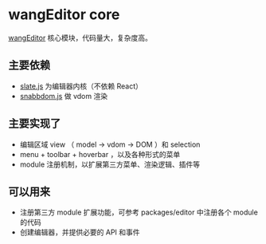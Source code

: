 # wangEditor core

[wangEditor](https://www.wangeditor.com/v5/) 核心模块，代码量大，复杂度高。

## 主要依赖

- [slate.js](https://docs.slatejs.org/) 为编辑器内核（不依赖 React）
- [snabbdom.js](https://github.com/snabbdom/snabbdom) 做 vdom 渲染

## 主要实现了

- 编辑区域 view （ model -> vdom -> DOM ）和 selection
- menu + toolbar + hoverbar ，以及各种形式的菜单
- module 注册机制，以扩展第三方菜单、渲染逻辑、插件等

## 可以用来

- 注册第三方 module 扩展功能，可参考 packages/editor 中注册各个 module 的代码
- 创建编辑器，并提供必要的 API 和事件
